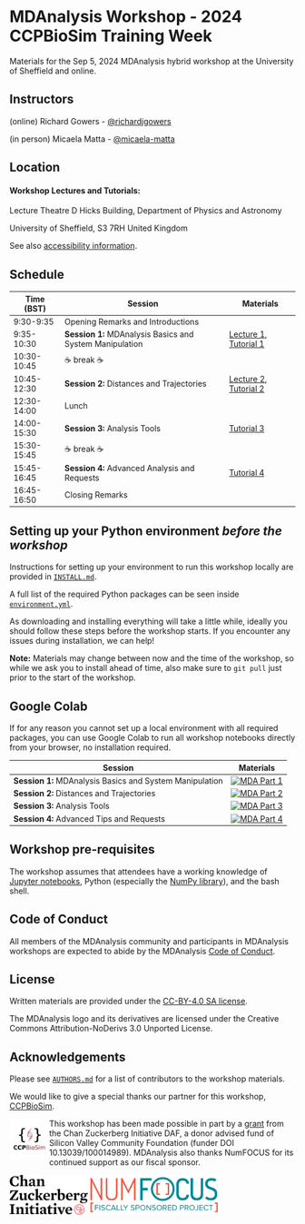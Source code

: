 # MDAnalysis Workshop - 2024 CCPBioSim Training Week 
Materials for the Sep 5, 2024 MDAnalysis hybrid workshop at the University of Sheffield and online.

## Instructors

(online) Richard Gowers - [@richardjgowers](https://github.com/richardjgowers)

(in person) Micaela Matta  - [@micaela-matta](https://github.com/micaela-matta)

## Location


#### Workshop Lectures and Tutorials:

Lecture Theatre D
Hicks Building, Department of Physics and Astronomy

University of Sheffield, S3 7RH
United Kingdom

See also [accessibility information](https://www.accessable.co.uk/university-of-sheffield/access-guides/hicks-building-lecture-theatre-block).


## Schedule

| Time (BST)    | Session                                                  | Materials                                                                                                                                                                |
|---------------|----------------------------------------------------------|--------------------------------------------------------------------------------------------------------------------------------------------------------------------------|
| 9:30-9:35     | Opening Remarks and Introductions	                       |   	                                                                                                                                                                      |
| 9:35-10:30    | **Session 1:** MDAnalysis Basics and System Manipulation | [Lecture 1](https://github.com/MDAnalysis/MDAnalysisWorkshop-Intro1.0Day/blob/may24-ws/notebooks/Lecture1_MDAnalysisBasics.ipynb), [Tutorial 1](https://github.com/MDAnalysis/MDAnalysisWorkshop-Intro1.0Day/blob/may24-ws/notebooks/Tutorial1_System_Manipulation.ipynb)                                                       	                                                                    |
| 10:30-10:45   | :coffee: break :coffee:          	                       |   	                                                                                                                                                                      |
| 10:45-12:30   | **Session 2:** Distances and Trajectories  	             | [Lecture 2](https://github.com/MDAnalysis/MDAnalysisWorkshop-Intro1.0Day/blob/may24-ws/notebooks/Lecture2_Distance_calculations.ipynb), [Tutorial 2](https://github.com/MDAnalysis/MDAnalysisWorkshop-Intro1.0Day/blob/may24-ws/notebooks/Tutorial2_Distances_Trajectories.ipynb)                                                                                                                         |
| 12:30-14:00   | Lunch                 	                                 |   	                                                                                                                                                                      |
| 14:00-15:30   | **Session 3:** Analysis Tools                            | [Tutorial 3](https://github.com/MDAnalysis/MDAnalysisWorkshop-Intro1Day/blob/may24-ws/notebooks/Tutorial3_Analysis.ipynb)                                                |
| 15:30-15:45   | :coffee: break  :coffee:         	                       |   	                                                                                                                                                                      |
| 15:45-16:45   | **Session 4:**  Advanced Analysis and Requests               | [Tutorial 4](https://github.com/MDAnalysis/MDAnalysisWorkshop-Intro1Day/blob/may24-ws/notebooks/Tutorial4_Advanced.ipynb)                                                |
| 16:45-16:50   | Closing Remarks    	                                     |     	                                                                                                                                                                    |

## Setting up your Python environment *before the workshop*

<!--The workshop will be in a blended learning environment and hands-on. You will need a working installation of MDAnalysis and related packages including data to analyze in order to participate. The full installation may take up to about 1 GB of space (mostly for data, which you can delete after the workshop).--> 

Instructions for setting up your environment to run this workshop locally
are provided in [`INSTALL.md`](INSTALL.md).

A full list of the required Python packages can be seen inside [`environment.yml`](environment.yml).

As downloading and installing everything will take a little while, ideally you should follow these steps before the workshop starts. If you encounter any issues during installation, we can help!

**Note:** Materials may change between now and the time of the workshop, so while we ask you to install ahead of time, also make sure to `git pull` just prior to the start of the workshop.

## Google Colab

If for any reason you cannot set up a local environment with all required packages, you can use Google Colab to run all workshop notebooks directly from your browser, no installation required.

| Session                                                  | Materials                                                                                                                                                                        |
|----------------------------------------------------------|----------------------------------------------------------------------------------------------------------------------------------------------------------------------------------|
| **Session 1:** MDAnalysis Basics and System Manipulation |[![MDA Part 1](https://colab.research.google.com/assets/colab-badge.svg)](https://colab.research.google.com/github/MDAnalysis/MDAnalysisWorkshop-Intro1Day/blob/may24-ws/notebooks/Tutorial1_System_Manipulation.ipynb)  	                                                                                                              |
| **Session 2:** Distances and Trajectories  	             | [![MDA Part 2](https://colab.research.google.com/assets/colab-badge.svg)](https://colab.research.google.com/github/MDAnalysis/MDAnalysisWorkshop-Intro1Day/blob/may24-ws/notebooks/Tutorial2_Distances_Trajectories.ipynb)                                                                                                               |
| **Session 3:** Analysis Tools                            | [![MDA Part 3](https://colab.research.google.com/assets/colab-badge.svg)](https://colab.research.google.com/github/MDAnalysis/MDAnalysisWorkshop-Intro1Day/blob/may24-ws/notebooks/Tutorial3_Analysis.ipynb)                                                                                                                                                                                 | 
| **Session 4:** Advanced Tips and Requests                | [![MDA Part 4](https://colab.research.google.com/assets/colab-badge.svg)](https://colab.research.google.com/github/MDAnalysis/MDAnalysisWorkshop-Intro1Day/blob/may24-ws/notebooks/Tutorial4_Advanced.ipynb)                                                                                                                                                                                 |

## Workshop pre-requisites

The workshop assumes that attendees have a working knowledge of [Jupyter notebooks][1], Python (especially the [NumPy library][2]), and the bash shell.

## Code of Conduct

All members of the MDAnalysis community and participants in MDAnalysis workshops are expected to abide by the MDAnalysis [Code of Conduct](https://www.mdanalysis.org/pages/conduct/).

## License

Written materials are provided under the [CC-BY-4.0 SA license](LICENSE.md).

The MDAnalysis logo and its derivatives are licensed under the Creative Commons Attribution-NoDerivs 3.0 Unported License.

## Acknowledgements

Please see [`AUTHORS.md`](AUTHORS.md) for a list of contributors to the workshop materials.

We would like to give a special thanks  our partner for this workshop, [CCPBioSim](https://www.ccpbiosim.ac.uk/).

<img
src="/logos/CCPBioSim_Logo.jpeg"
title="CCPBioSim Logo" alt="CCPBioSim Logo"
style="float: left; height: 5em; " />

This workshop has been made possible in part by a [grant](https://chanzuckerberg.com/eoss/proposals/mdanalysis-outreach-and-project-manager/) from the Chan Zuckerberg Initiative DAF, a donor advised fund of Silicon Valley Community Foundation (funder DOI 10.13039/100014989). MDAnalysis also thanks NumFOCUS for its continued support as our fiscal sponsor.

<img
src="/logos/CZI_Logo.jpg"
title="Chan Zuckerberg Initiative Logo" alt="Chan Zuckerberg Initiative Logo"
style="float: left; height: 5em; " />

<img
src="/logos/numfocus-sponsored.png"
title="NumFOCUS Sponsored Project Logo" alt="NumFOCUS Sponsored Project Logo"
style="float: left; height: 5em; " />

##
[1]: https://jupyter-notebook.readthedocs.io/en/stable/
[2]: https://numpy.org/

